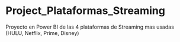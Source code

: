 # Project_Plataformas_Streaming
Proyecto en Power BI de las 4 plataformas de Streaming mas usadas (HULU, Netflix, Prime, Disney)
